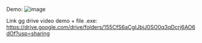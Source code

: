 Demo:
![image](https://github.com/user-attachments/assets/c9ffc044-7ef3-472f-a411-3053b681961b)


Link gg drive video demo + file .exe: https://drive.google.com/drive/folders/155CfS6aCgIJbjJ0SO0q3qDcrj6AO6dOf?usp=sharing
